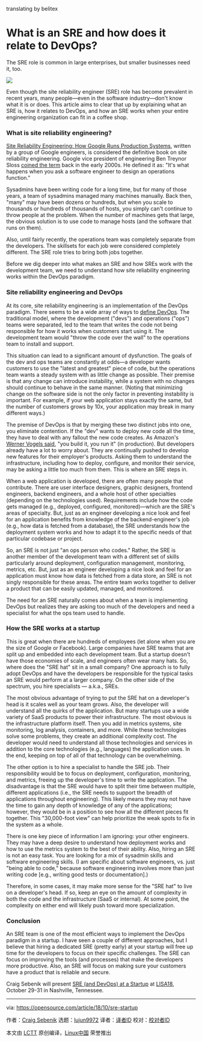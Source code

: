 translating by belitex

What is an SRE and how does it relate to DevOps?
======
The SRE role is common in large enterprises, but smaller businesses need it, too. 

![](https://opensource.com/sites/default/files/styles/image-full-size/public/lead-images/toolbox-learn-draw-container-yearbook.png?itok=xDbwz1pP)

Even though the site reliability engineer (SRE) role has become prevalent in recent years, many people—even in the software industry—don't know what it is or does. This article aims to clear that up by explaining what an SRE is, how it relates to DevOps, and how an SRE works when your entire engineering organization can fit in a coffee shop.

### What is site reliability engineering?

[Site Reliability Engineering: How Google Runs Production Systems][1], written by a group of Google engineers, is considered the definitive book on site reliability engineering. Google vice president of engineering Ben Treynor Sloss [coined the term][2] back in the early 2000s. He defined it as: "It's what happens when you ask a software engineer to design an operations function."

Sysadmins have been writing code for a long time, but for many of those years, a team of sysadmins managed many machines manually. Back then, "many" may have been dozens or hundreds, but when you scale to thousands or hundreds of thousands of hosts, you simply can't continue to throw people at the problem. When the number of machines gets that large, the obvious solution is to use code to manage hosts (and the software that runs on them).

Also, until fairly recently, the operations team was completely separate from the developers. The skillsets for each job were considered completely different. The SRE role tries to bring both jobs together.

Before we dig deeper into what makes an SRE and how SREs work with the development team, we need to understand how site reliability engineering works within the DevOps paradigm.

### Site reliability engineering and DevOps

At its core, site reliability engineering is an implementation of the DevOps paradigm. There seems to be a wide array of ways to [define DevOps][3]. The traditional model, where the development ("devs") and operations ("ops") teams were separated, led to the team that writes the code not being responsible for how it works when customers start using it. The development team would "throw the code over the wall" to the operations team to install and support.

This situation can lead to a significant amount of dysfunction. The goals of the dev and ops teams are constantly at odds—a developer wants customers to use the "latest and greatest" piece of code, but the operations team wants a steady system with as little change as possible. Their premise is that any change can introduce instability, while a system with no changes should continue to behave in the same manner. (Noting that minimizing change on the software side is not the only factor in preventing instability is important. For example, if your web application stays exactly the same, but the number of customers grows by 10x, your application may break in many different ways.)

The premise of DevOps is that by merging these two distinct jobs into one, you eliminate contention. If the "dev" wants to deploy new code all the time, they have to deal with any fallout the new code creates. As Amazon's [Werner Vogels said][4], "you build it, you run it" (in production). But developers already have a lot to worry about. They are continually pushed to develop new features for their employer's products. Asking them to understand the infrastructure, including how to deploy, configure, and monitor their service, may be asking a little too much from them. This is where an SRE steps in.

When a web application is developed, there are often many people that contribute. There are user interface designers, graphic designers, frontend engineers, backend engineers, and a whole host of other specialties (depending on the technologies used). Requirements include how the code gets managed (e.g., deployed, configured, monitored)—which are the SRE's areas of specialty. But, just as an engineer developing a nice look and feel for an application benefits from knowledge of the backend-engineer's job (e.g., how data is fetched from a database), the SRE understands how the deployment system works and how to adapt it to the specific needs of that particular codebase or project.

So, an SRE is not just "an ops person who codes." Rather, the SRE is another member of the development team with a different set of skills particularly around deployment, configuration management, monitoring, metrics, etc. But, just as an engineer developing a nice look and feel for an application must know how data is fetched from a data store, an SRE is not singly responsible for these areas. The entire team works together to deliver a product that can be easily updated, managed, and monitored.

The need for an SRE naturally comes about when a team is implementing DevOps but realizes they are asking too much of the developers and need a specialist for what the ops team used to handle.

### How the SRE works at a startup

This is great when there are hundreds of employees (let alone when you are the size of Google or Facebook). Large companies have SRE teams that are split up and embedded into each development team. But a startup doesn't have those economies of scale, and engineers often wear many hats. So, where does the "SRE hat" sit in a small company? One approach is to fully adopt DevOps and have the developers be responsible for the typical tasks an SRE would perform at a larger company. On the other side of the spectrum, you hire specialists — a.k.a., SREs.

The most obvious advantage of trying to put the SRE hat on a developer's head is it scales well as your team grows. Also, the developer will understand all the quirks of the application. But many startups use a wide variety of SaaS products to power their infrastructure. The most obvious is the infrastructure platform itself. Then you add in metrics systems, site monitoring, log analysis, containers, and more. While these technologies solve some problems, they create an additional complexity cost. The developer would need to understand all those technologies and services in addition to the core technologies (e.g., languages) the application uses. In the end, keeping on top of all of that technology can be overwhelming.

The other option is to hire a specialist to handle the SRE job. Their responsibility would be to focus on deployment, configuration, monitoring, and metrics, freeing up the developer's time to write the application. The disadvantage is that the SRE would have to split their time between multiple, different applications (i.e., the SRE needs to support the breadth of applications throughout engineering). This likely means they may not have the time to gain any depth of knowledge of any of the applications; however, they would be in a position to see how all the different pieces fit together. This "30,000-foot view" can help prioritize the weak spots to fix in the system as a whole.

There is one key piece of information I am ignoring: your other engineers. They may have a deep desire to understand how deployment works and how to use the metrics system to the best of their ability. Also, hiring an SRE is not an easy task. You are looking for a mix of sysadmin skills and software engineering skills. (I am specific about software engineers, vs. just "being able to code," because software engineering involves more than just writing code [e.g., writing good tests or documentation].)

Therefore, in some cases, it may make more sense for the "SRE hat" to live on a developer's head. If so, keep an eye on the amount of complexity in both the code and the infrastructure (SaaS or internal). At some point, the complexity on either end will likely push toward more specialization.

### Conclusion

An SRE team is one of the most efficient ways to implement the DevOps paradigm in a startup. I have seen a couple of different approaches, but I believe that hiring a dedicated SRE (pretty early) at your startup will free up time for the developers to focus on their specific challenges. The SRE can focus on improving the tools (and processes) that make the developers more productive. Also, an SRE will focus on making sure your customers have a product that is reliable and secure.

Craig Sebenik will present [SRE (and DevOps) at a Startup][5] at [LISA18][6], October 29-31 in Nashville, Tennessee.

--------------------------------------------------------------------------------

via: https://opensource.com/article/18/10/sre-startup

作者：[Craig Sebenik][a]
选题：[lujun9972][b]
译者：[译者ID](https://github.com/译者ID)
校对：[校对者ID](https://github.com/校对者ID)

本文由 [LCTT](https://github.com/LCTT/TranslateProject) 原创编译，[Linux中国](https://linux.cn/) 荣誉推出

[a]: https://opensource.com/users/craig5
[b]: https://github.com/lujun9972
[1]: http://shop.oreilly.com/product/0636920041528.do
[2]: https://landing.google.com/sre/interview/ben-treynor.html
[3]: https://opensource.com/resources/devops
[4]: https://queue.acm.org/detail.cfm?id=1142065
[5]: https://www.usenix.org/conference/lisa18/presentation/sebenik
[6]: https://www.usenix.org/conference/lisa18

